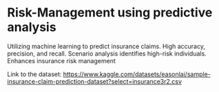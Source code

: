 # Risk-Management using predictive analysis
Utilizing machine learning to predict insurance claims. High accuracy, precision, and recall. Scenario analysis identifies high-risk individuals. Enhances insurance risk management


Link to the dataset:
https://www.kaggle.com/datasets/easonlai/sample-insurance-claim-prediction-dataset?select=insurance3r2.csv
